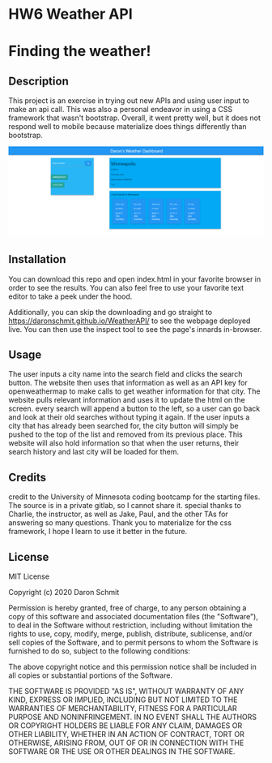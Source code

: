 # HW6 Weather API

# Finding the weather!

## Description 

This project is an exercise in trying out new APIs and using user input to make an api call. This was also a personal endeavor in using a CSS framework that wasn't bootstrap. Overall, it went pretty well, but it does not respond well to mobile because materialize does things differently than bootstrap.

![Password Generation Demo!](./Assets/screencap.png)

## Installation

You can download this repo and open index.html in your favorite browser in order to see the results. You can also feel free to use your favorite text editor to 
take a peek under the hood. 

Additionally, you can skip the downloading and go straight to https://daronschmit.github.io/WeatherAPI/ to see the webpage deployed live. You can then use the inspect tool to see the page's innards in-browser. 


## Usage 

The user inputs a city name into the search field and clicks the search button. The website then uses that information as well as an API key for openweathermap to make calls to get weather information for that city. The website pulls relevant information and uses it to update the html on the screen. every search will append a button to the left, so a user can go back and look at their old searches without typing it again. If the user inputs a city that has already been searched for, the city button will simply be pushed to the top of the list and removed from its previous place. This website will also hold information so that when the user returns, their search history and last city will be loaded for them. 
## Credits

credit to the University of Minnesota coding bootcamp for the starting files. The source is in a private gitlab, so I cannot share it. 
special thanks to Charlie, the instructor, as well as Jake, Paul, and the other TAs for answering so many questions. Thank you to materialize for the css framework, I hope I learn to use it better in the future.



## License

MIT License

Copyright (c) 2020 Daron Schmit

Permission is hereby granted, free of charge, to any person obtaining a copy
of this software and associated documentation files (the "Software"), to deal
in the Software without restriction, including without limitation the rights
to use, copy, modify, merge, publish, distribute, sublicense, and/or sell
copies of the Software, and to permit persons to whom the Software is
furnished to do so, subject to the following conditions:

The above copyright notice and this permission notice shall be included in all
copies or substantial portions of the Software.

THE SOFTWARE IS PROVIDED "AS IS", WITHOUT WARRANTY OF ANY KIND, EXPRESS OR
IMPLIED, INCLUDING BUT NOT LIMITED TO THE WARRANTIES OF MERCHANTABILITY,
FITNESS FOR A PARTICULAR PURPOSE AND NONINFRINGEMENT. IN NO EVENT SHALL THE
AUTHORS OR COPYRIGHT HOLDERS BE LIABLE FOR ANY CLAIM, DAMAGES OR OTHER
LIABILITY, WHETHER IN AN ACTION OF CONTRACT, TORT OR OTHERWISE, ARISING FROM,
OUT OF OR IN CONNECTION WITH THE SOFTWARE OR THE USE OR OTHER DEALINGS IN THE
SOFTWARE.


